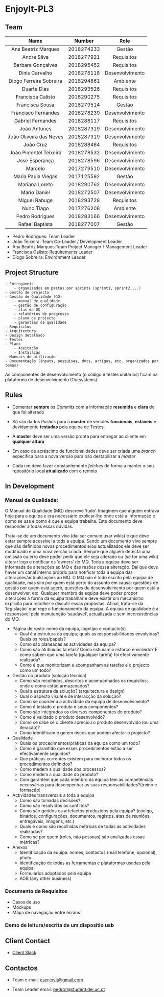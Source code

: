 #   EnjoyIt-PL3 

##  Team 

|           Name          |   Number   |               Role               |
|:-----------------------:|:----------:|:--------------------------------:|
|   Ana Beatriz Marques   | 2018274233 |              Gestão              |
|       André Silva       | 2018277921 |            Requisitos            |
|    Barbara Gonçalves    | 2018295452 |            Requisitos            |
|      Dinis Carvalho     | 2018278118 |          Desenvolvimento         |
| Diogo Ferreira Sobreira | 2018294861 |             Ambiente             |
|       Duarte Dias       | 2018293526 |            Requisitos            |
|    Francisca Calisto    | 2018290275 |            Requisitos            |
|     Francisca Sousa     | 2018279514 |              Gestão              |
|   Francisco Fernandes   | 2018278239 |          Desenvolvimento         |
|    Gabriel Fernandes    | 2018288117 |            Requisitos            |
|       João Antunes      | 2018287319 |          Desenvolvimento         |
| João Oliveira das Neves | 2018287319 |          Desenvolvimento         |
|        João Cruz        | 2018288464 |            Requisitos            |
|  João Pimentel Teixeira | 2018278532 |          Desenvolvimento         |
|      José Esperança     | 2018278596 |          Desenvolvimento         |
|         Marcelo         | 2017279510 |          Desenvolvimento         |
|    Maria Paula Viegas   | 2017125592 |              Gestão              |
|      Mariana Loreto     | 2018280762 |          Desenvolvimento         |
|       Mário Daniel      | 2018272507 |          Desenvolvimento         |
|      Miguel Rabuge      | 2018293728 |            Requisitos            |
|        Nuno Tiago       | 2017276208 |             Ambiente             |
|     Pedro Rodrigues     | 2018283166 |          Desenvolvimento         |
|     Rafael Baptista     | 2018277007 |              Gestão              |

- Pedro Rodrigues: Team Leader
- João Teixeira: Team Co-Leader / Development Leader
- Ana Beatriz Marques:Team Project Manager / Management Leader
- Francisca Calisto: Requirements Leader
- Diogo Sobreira: Environment Leader



## Project Structure

 	- Entregáveis
 		- organizados em pastas por sprints (sprint1, sprint2,...)
	- Gestão de projecto
	- Gestão de Qualidade (GQ)
		- manual de qualidade
		- gestão de configuração
		- atas da GQ
		- relatórios de progresso
		- plano de projecto
		- garantias de qualidade
	- Requisitos
	- Arquitectura
	- Design detalhado
	- Testes
	- Plano
		- Aceitação
		- Instalação
	- Manuais de utilização
	- Documentação (inputs, pesquisas, docs, artigos, etc. organizados por temas)
As componentes de desenvolvimento (o código e testes unitários) ficam na plataforma de desenvolvimento (Outsystems)


## Rules 

- Comentar __sempre__ os *Commits* com a informação __resumida__ e __clara__ do que foi alterado

- Só são dados *Pushes* para a __master__ de versões __funcionais__, __estáveis__ e devidamente __testadas__ pela equipa de Testes. 

- A __master__ deve ser uma versão pronta para entregar ao cliente em __qualquer altura__

- Em caso de acréscimo de funcionalidades deve ser criada uma *branch* específica para a nova versão para não destabilizar a *master*

- Cada um deve fazer constantemente *fetches* de forma a manter o seu repositório local __atualizado__ com o remoto

## In Development 

### Manual de Qualidade:

O Manual de Qualidade (MQ) descreve ‘tudo’. Imaginem que alguém entrava hoje para a equipa e era necessário explicar-lhe onde está a informação e como se usa e como é que e equipa trabalha. Este documento deve responder a todas essas dúvidas.

Trata-se de um documento vivo (daí ser comum usar wikis) e que deve estar sempre acessível a toda a equipa. Sendo um documento vivo sempre que são definidos novos procedimentos e/ou actualizados ele deve ser modificado e uma nova versão criada. Sempre que alguém detecta uma omissão ou erro deve poder pedir que ele seja alterado ou (se for uma wiki) alterar logo e notificar os ‘owners’ do MQ. Toda a equipa deve ser informada de alterações ao MQ e das razões dessa alteração. Daí que deve haver um canal interno próprio para notificar toda a equipa das alterações/actualizações ao MQ. O MQ não é todo escrito pela equipa de qualidade, mas sim por quem está perto do assunto em causa: questões de gestão por quem está agerir, questões de desenvolvimento por quem está a desenvolver, etc. Qualquer membro da equipa deve poder propor alterações à forma da equipa trabalhar e deve existir um mecanismo explicito para recolher e discutir essas propostas. Afinal, trata-se da ‘legislação’ que rege o funcionamento da equipa. A equipa de qualidade é a responsável pela manutenção ‘saudável’, actualizada e sem inconsistências do MQ.

- Página de rosto: nome da equipa, logotipo e contacto(s)
	 - Qual é a estrutura da equipa; quais as responsabilidades envolvidas? Quais os roles/papéis?
	 - Como são planeadas as actividades da equipa?
	 - Como são atribuídas tarefas? Como estimam o esforço envolvido? E como sabem que uma tarefa (qualquer tarefa) foi efectivamente realizada?
	 - Como é que monitorizam e acompanham as tarefas e o projecto como um todo?
- Gestão do produto (solução técnica)
    - Como são recolhidos, descritos e acompanhados os requisitos; onde e como estão armazenados?
    - Qual a estrutura da solução? (arquitectura e design)
    - Qual o aspecto visual e de interacção da solução?
    - Como se coordena a actividade da equipa de desenvolvimento?
    - Como é testado o produto e seus componentes?
    - Como são integrados os diversos componentes do produto?
    - Como é validado o produto desenvolvido?
    - Como se sabe se o cliente apreciou o produto desenvolvido (ou uma iteração)?
    - Como identificam e gerem riscos que podem afectar o projecto?
- Qualidade
    - Quais os procedimentos/práticas da equipa como um todo?
    - Como é garantido que esses procedimentos estão a ser efectivamente seguidos?
    - Que práticas correntes existem para melhorar todos os procedimentos definidos?
    - Como medem a qualidade dos processos?
    - Como medem a qualidade do produto?
    - Com garantem que cada membro da equipa tem as competências necessárias para desempenhar as suas responsabilidades?(treino e formação)
- Actividades transversais a toda a equipa
    - Como são tomadas decisões?
    - Como são resolvidos os conflitos?
    - Como são geridos os artefactos produzidos pela equipa? (código, binários, configurações, documentos, registos, atas de reuniões, entregáveis, imagens, etc.)
    - Quais e como são recolhidas métricas de todas as actividades realizadas?
    - Como se por quem (roles, não pessoas) são analizadas essas métricas?
- Anexos
    - Identificação da equipa: nomes, contactos (mail telefone, opcional), photo
    - identificação de todas as ferramentas e plataformas usadas pela equipa.
    - Formulários adoptados pela equipa
    - AOB (any other business)
### Documento de Requisitos 
- Casos de uso
- Mockups
- Mapa de navegação entre écrans

### Demo de leitura/escrita de um dispositio usb


## Client Contact 

- [Client Slack](https://app.slack.com/client/T01B5GBRC3C/C01B2DQR8AZ)

##  Contactos

 - Team e-mail: [esenjoyit@gmail.com](mailto:esenjoyit@gmail.com)

- Team Leader email: [pedror@student.dei.uc.pt](mailto:pedror@student.dei.uc.pt)

